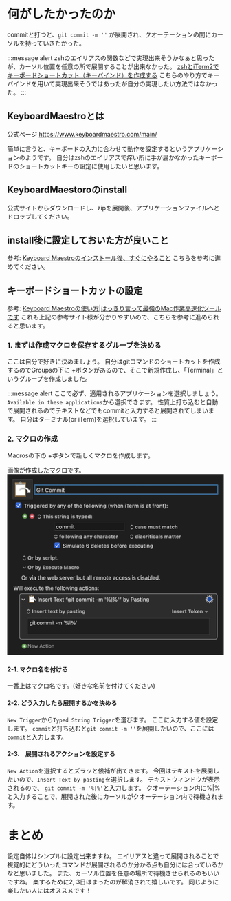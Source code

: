 # 何がしたかったのか
commitと打つと、`git commit -m ''` が展開され、クオーテーションの間にカーソルを持っていきたかった。

:::message alert
zshのエイリアスの関数などで実現出来そうかなぁと思ったが、カーソル位置を任意の所で展開することが出来なかった。
[zshとiTerm2でキーボードショートカット（キーバインド）を作成する](https://web-guided.com/457/)
こちらのやり方でキーバインドを用いて実現出来そうではあったが自分の実現したい方法ではなかった。
:::

## KeyboardMaestroとは
公式ページ
https://www.keyboardmaestro.com/main/

簡単に言うと、キーボードの入力に合わせて動作を設定するというアプリケーションのようです。
自分はzshのエイリアスで痒い所に手が届かなかったキーボードのショートカットキーの設定に使用したいと思います。


## KeyboardMaestoroのinstall
公式サイトからダウンロードし、zipを展開後、アプリケーションファイルへとドロップしてください。

## install後に設定しておいた方が良いこと
参考: [Keyboard Maestroのインストール後、すぐにやること](https://dtptransit.design/mac/keyboard-maestro/install-keyboard-maestro.html)
こちらを参考に進めてください。

## キーボードショートカットの設定
参考: [Keyboard Maestroの使い方|はっきり言って最強のMac作業高速化ツールです](https://storehouse-techhack.com/keyboard-maestro-hack/)
これも上記の参考サイト様が分かりやすいので、こちらを参考に進められると思います。

### 1. まずは作成マクロを保存するグループを決める
ここは自分で好きに決めましょう。
自分はgitコマンドのショートカットを作成するのでGroupsの下に +ボタンがあるので、そこで新規作成し、「Terminal」というグループを作成しました。

:::message alert
ここで必ず、適用されるアプリケーションを選択しましょう。
`Available in these applications`から選択できます。
性質上打ち込むと自動で展開されるのでテキストなどでもcommitと入力すると展開されてしまいます。
自分はターミナル(or iTerm)を選択しています。
:::

### 2. マクロの作成
Macrosの下の +ボタンで新しくマクロを作成します。

画像が作成したマクロです。
![](2022-08-07-06-50-39.png)

#### 2-1. マクロ名を付ける
一番上はマクロ名です。(好きな名前を付けてください)

#### 2-2. どう入力したら展開するかを決める
`New Trigger`から`Typed String Trigger`を選びます。
ここに入力する値を設定します。
`commit`と打ち込むと`git commit -m ''`を展開したいので、ここには`commit`と入力します。

#### 2-3.　展開されるアクションを設定する
`New Action`を選択するとズラッと候補が出てきます。
今回はテキストを展開したいので、`Insert Text by pasting`を選択します。
テキストウィンドウが表示されるので、
`git commit -m '%|%'`と入力します。
クオーテーション内に%|%と入力することで、展開された後にカーソルがクオーテーション内で待機されます。


# まとめ
設定自体はシンプルに設定出来ますね。
エイリアスと違って展開されることで視覚的にどういったコマンドが展開されるのか分かる点も自分には合っているかなと思いました。
また、カーソル位置を任意の場所で待機させられるのもいいですね。
楽するために2, 3日はまったのが解消されて嬉しいです。
同じように楽したい人にはオススメです！
